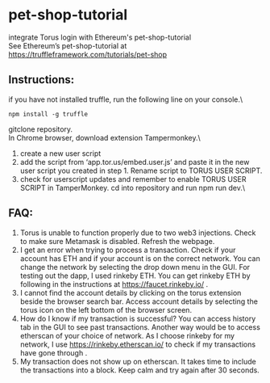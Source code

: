 # pet-shop-tutorial
integrate Torus login with Ethereum's pet-shop-tutorial\
See Ethereum’s pet-shop-tutorial at https://truffleframework.com/tutorials/pet-shop

## Instructions:
if you have not installed truffle, run the following line on your console.\
```
npm install -g truffle
```

gitclone repository.\
In Chrome browser, download extension Tampermonkey.\
1. create a new user script 
2. add the script from ‘app.tor.us/embed.user.js’ and paste it in the new user script you created in step 1. Rename script to TORUS USER SCRIPT.
3. check for userscript updates and remember to enable TORUS USER SCRIPT in TamperMonkey.
cd into repository and run npm run dev.\

## FAQ:
1.	Torus is unable to function properly due to two web3 injections. 
Check to make sure Metamask is disabled. Refresh the webpage.
2.	I get an error when trying to process a transaction.
Check if your account has ETH and if your account is on the correct network. You can change the network by selecting the drop down menu in the GUI. For testing out the dapp, I used rinkeby ETH. You can get rinkeby ETH by following in the instructions at https://faucet.rinkeby.io/ .
3.	I cannot find the account details by clicking on the torus extension beside the browser search bar.
Access account details by selecting the torus icon on the left bottom of the browser screen.
4.	How do I know if my transaction is successful?
You can access history tab in the GUI to see past transactions. Another way would be to access etherscan of your choice of network. As I choose rinkeby for my network, I use https://rinkeby.etherscan.io/ to check if my transactions have gone through .
5.	My transaction does not show up on etherscan. 
It takes time to include the transactions into a block. Keep calm and try again after 30 seconds.


